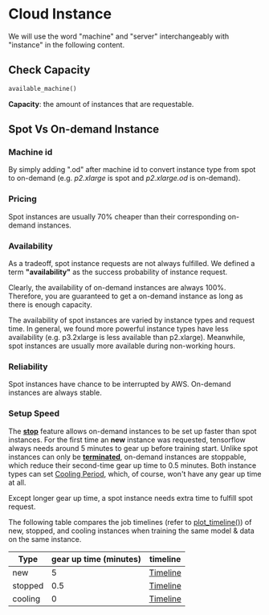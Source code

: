 # Cloud Instance

We will use the word "machine" and "server" interchangeably with "instance" in the following content.

## Check Capacity

```python
available_machine()
```

**Capacity**: the amount of instances that are requestable.

## Spot Vs On-demand Instance

### Machine id

By simply adding ".od" after machine id to convert instance type from spot to on-demand (e.g. _p2.xlarge_ is spot and _p2.xlarge.od_ is on-demand).

### Pricing

Spot instances are usually 70% cheaper than their corresponding on-demand instances.

### Availability

As a tradeoff, spot instance requests are not always fulfilled. We defined a term **"availability"** as the success probability of
instance request.

Clearly, the availability of on-demand instances are always 100%. Therefore, you are guaranteed to get a on-demand
instance as long as there is enough capacity.

The availability of spot instances are varied by instance types and request time. In general, we found more powerful
instance types have less availability (e.g. p3.2xlarge is less available than p2.xlarge). Meanwhile, spot instances are
usually more available during non-working hours.

### Reliability

Spot instances have chance to be interrupted by AWS. On-demand instances are always stable.

### Setup Speed

The **[stop](https://docs.aws.amazon.com/AWSEC2/latest/UserGuide/Stop_Start.html)** feature allows on-demand instances to be set up faster than spot instances. For the first time an **new** instance was requested, tensorflow always needs around 5 minutes to gear up before training start. Unlike spot instances can only be [**terminated**](https://docs.aws.amazon.com/AWSEC2/latest/UserGuide/terminating-instances.html), on-demand instances are stoppable, which reduce their second-time gear up time to 0.5 minutes. Both instance types can set [Cooling Period](#cooling-period), which, of course, won't have any gear up time at all.

Except longer gear up time, a spot instance needs extra time to fulfill spot request.

The following table compares the job timelines (refer to [plot_timeline()](#plot_timeline)) of new, stopped, and cooling instances when training the same model & data on the same instance.

| Type    | gear up time (minutes) | timeline                                                                                        |
| ------- | ---------------------- | ----------------------------------------------------------------------------------------------- |
| new     | 5                      | [Timeline](https://aibro-user-timeline.s3.amazonaws.com/example/new_instance_timeline.html)     |
| stopped | 0.5                    | [Timeline](https://aibro-user-timeline.s3.amazonaws.com/example/stopped_instance_timeline.html) |
| cooling | 0                      | [Timeline](https://aibro-user-timeline.s3.amazonaws.com/example/cooling_server_timeline.html)   |
